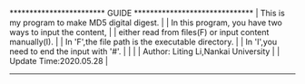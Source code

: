 ************************ GUIDE ******************************
| This is my program to make MD5 digital digest.            |
| In this program, you have two ways to input the content,  |
| either read from files(F) or input content manually(I).   |
| In 'F',the file path is the executable directory.         |
| In 'I',you need to end the input with '#'.                |
|                                                           |
|                      Author: Liting Li,Nankai University  |
|                                   Update Time:2020.05.28  |
*************************************************************